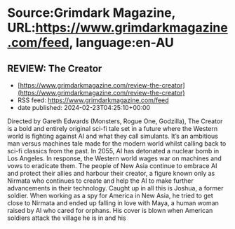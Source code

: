 # Source:Grimdark Magazine, URL:https://www.grimdarkmagazine.com/feed, language:en-AU

## REVIEW: The Creator
 - [https://www.grimdarkmagazine.com/review-the-creator](https://www.grimdarkmagazine.com/review-the-creator)
 - RSS feed: https://www.grimdarkmagazine.com/feed
 - date published: 2024-02-23T04:25:10+00:00

<p>Directed by Gareth Edwards (Monsters, Rogue One, Godzilla), The Creator is a bold and entirely original sci-fi tale set in a future where the Western world is fighting against AI and what they call simulants. It’s an ambitious man versus machines tale made for the modern world whilst calling back to sci-fi classics from the past. In 2055, AI has detonated a nuclear bomb in Los Angeles. In response, the Western world wages war on machines and vows to eradicate them. The people of New Asia continue to embrace AI and protect their allies and harbour their creator, a figure known only as Nirmata who continues to create and help the AI to make further advancements in their technology. Caught up in all this is Joshua, a former soldier. When working as a spy for America in New Asia, he tried to get close to Nirmata and ended up falling in love with Maya, a human woman raised by AI who cared for orphans. His cover is blown when American soldiers attack the village he is in and his

